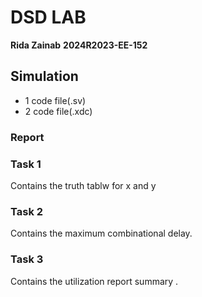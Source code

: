 # DSD LAB
**Rida Zainab**
**2024R2023-EE-152**

## Simulation 
* 1 code file(.sv)
* 2 code file(.xdc)

### Report
### Task 1 

Contains the truth tablw for x and y 
### Task 2 

Contains the maximum combinational delay.

### Task 3 

Contains the utilization report summary .